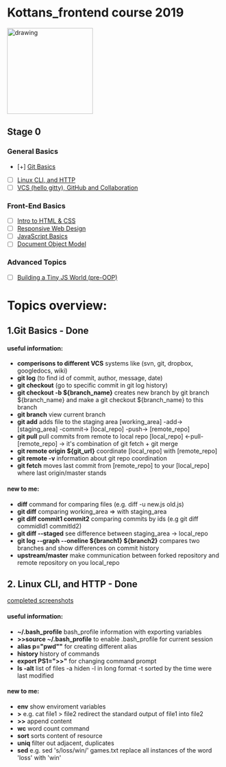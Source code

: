 # Kottans_frontend course 2019

<img src="https://pbs.twimg.com/profile_images/447832292023480320/VKvHw9c-.png" alt="drawing" width="200"/>


## Stage 0
### General Basics

- [+] <a href='https://github.com/kottans/frontend/blob/master/tasks/git-intro.md'>Git Basics</a>
- [ ] <a href='https://github.com/kottans/frontend/blob/master/tasks/linux-cli-http.md'>Linux CLI, and HTTP</a>
- [ ] <a href='https://github.com/kottans/frontend/blob/master/tasks/git-collaboration.md'>VCS (hello gitty), GitHub and Collaboration</a>

### Front-End Basics
- [ ] <a href='https://github.com/kottans/frontend/blob/master/tasks/html-css-intro.md'>Intro to HTML & CSS</a>
- [ ] <a href='https://github.com/kottans/frontend/blob/master/tasks/html-css-responsive.md'>Responsive Web Design</a>
- [ ] <a href='https://github.com/kottans/frontend/blob/master/tasks/js-basics.md'>JavaScript Basics</a>
- [ ] <a href='https://github.com/kottans/frontend/blob/master/tasks/js-dom.md'>Document Object Model</a>

### Advanced Topics

- [ ] <a href='https://github.com/kottans/frontend/blob/master/tasks/js-pre-oop.md'>Building a Tiny JS World (pre-OOP) </a> 



# Topics overview:
## 1.Git Basics - **Done**

#### useful information:
- **comperisons to different VCS** systems like (svn, git, dropbox, googledocs, wiki)
- **git log** (to find id of commit, author, message, date)
- **git checkout** (go to specific commit in git log history)
- **git checkout -b ${branch_name}** creates new branch by git branch ${branch_name} and make a git checkout ${branch_name} to this branch
- **git branch** view current branch
- **git add** adds file to the staging area [working_area] -add-> [staging_area] -commit-> [local_repo] -push-> [remote_repo]
- **git pull** pull commits from remote to local repo [local_repo] <-pull- [remote_repo] -> it's combination of git fetch + git merge
- **git remote origin ${git_url}** coordinate [local_repo] with [remote_repo]
- **git remote -v** information about git repo coordination
- **git fetch** moves last commit from [remote_repo] to your [local_repo] where last origin/master stands


#### new to me:
- **diff** command for comparing files (e.g. diff -u new.js old.js)
- **git diff** comparing working_area => with staging_area
- **git diff commit1 commit2**  comparing commits by ids (e.g git diff commidId1 commitId2)
- **git diff --staged** see difference between staging_area -> local_repo 
- **git log --graph --oneline ${branch1} ${branch2}** compares two branches and show differences on commit history 
- **upstream/master** make communication between forked repository and remote repository on you local_repo

## 2. Linux CLI, and HTTP - **Done**

[completed screenshots](https://github.com/sLisnychyi/kottans-frontend/tree/master/task_linux_cli)

#### useful information:
- **~/.bash_profile** bash_profile information with exporting variables
- **>>source ~/.bash_profile** to enable .bash_profile for current session
- **alias p="pwd""** for creating different alias 
- **history** history of commands
- **export PS1=">>"** for changing command prompt    
- **ls -alt** list of files -a hiden -l in long format -t sorted by the time were last modified


#### new to me:
- **env** show enviroment variables
- **>** e.g. cat file1 > file2 redirect the standard output of file1 into file2
- **>>** append content
- **wc** word count command
- **sort** sorts content of resource
- **uniq** filter out adjacent, duplicates
- **sed** e.g. sed 's/loss/win/' games.txt replace all instances of the word 'loss' with 'win'
